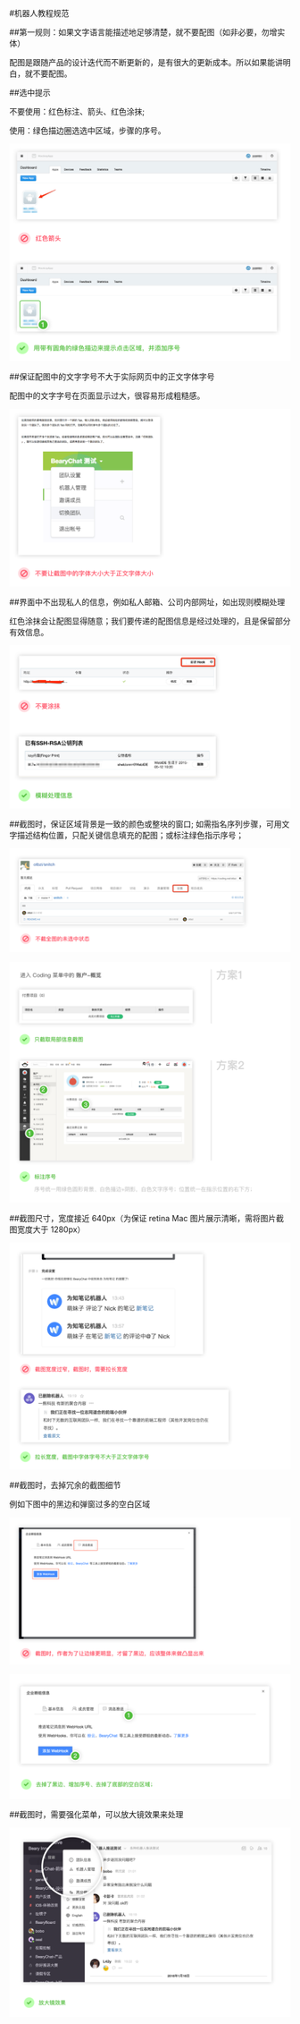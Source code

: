 #机器人教程规范

##第一规则：如果文字语言能描述地足够清楚，就不要配图（如非必要，勿增实体）

配图是跟随产品的设计迭代而不断更新的，是有很大的更新成本。所以如果能讲明白，就不要配图。

##选中提示

不要使用：红色标注、箭头、红色涂抹;

使用：绿色描边圈选选中区域，步骤的序号。

![](/tutorials/image/spec-select.png)

##保证配图中的文字字号不大于实际网页中的正文字体字号

配图中的文字字号在页面显示过大，很容易形成粗糙感。

![](/tutorials/image/spec-largefont.png)

##界面中不出现私人的信息，例如私人邮箱、公司内部网址，如出现则模糊处理

红色涂抹会让配图显得随意；我们要传递的配图信息是经过处理的，且是保留部分有效信息。

![](/tutorials/image/spec-blur.png)

##截图时，保证区域背景是一致的颜色或整块的窗口; 如需指名序列步骤，可用文字描述结构位置，只配关键信息填充的配图；或标注绿色指示序号；

![](/tutorials/image/spec-dont-unselect.png)

![](/tutorials/image/spec-block-info.png)

##截图尺寸，宽度接近 640px（为保证 retina Mac 图片展示清晰，需将图片截图宽度大于 1280px）

![](/tutorials/image/spec-minwidth.png)

##截图时，去掉冗余的截图细节

例如下图中的黑边和弹窗过多的空白区域

![](/tutorials/image/spec-remove-useless.png)

![](/tutorials/image/spec-hold-useful.png)

##截图时，需要强化菜单，可以放大镜效果来处理

![](/tutorials/image/spec-magnifying.png)
